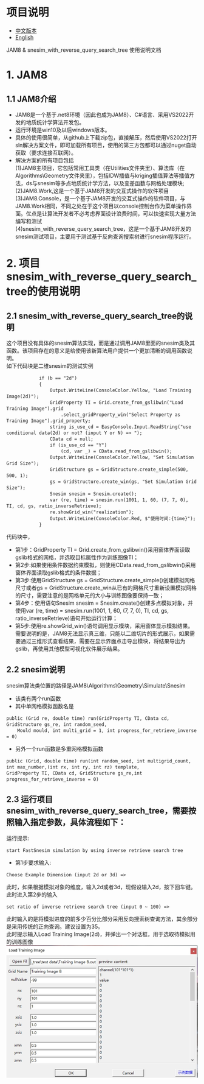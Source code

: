 # 项目说明
- [中文版本](README-zh.md)
- [English](README.md)

JAM8 & snesim_with_reverse_query_search_tree 使用说明文档
# 1. JAM8
## 1.1 JAM8介绍
- JAM8是一个基于.net8环境（因此也成为JAM8）、C#语言、采用VS2022开发的地质统计学算法开发包。
- 运行环境是win10及以后windows版本。
- 具体的使用很简单，从github上下载zip包，直接解压，然后使用VS2022打开sln解决方案文件，即可加载所有项目，使用的第三方包都可以通过nuget自动获取（要求连接互联网）。
- 解决方案的所有项目包括<br>
(1)JAM8主项目，它包括常用工具类（在Utilities文件夹里）、算法库（在Algorithms\Geometry文件夹里），包括IDW插值与kriging插值算法等插值方法，ds与snesim等多点地质统计学方法，以及变差函数与网格处理模块;<br>
(2)JAM8.Work,这是一个基于JAM8开发的交互式操作的软件项目<br>
(3)JAM8.Console，是一个基于JAM8开发的交互式操作的软件项目，与JAM8.Work相同，不同之处在于这个项目以console控制台作为菜单操作界面。优点是让算法开发者不必考虑界面设计浪费时间，可以快速实现大量方法编写和测试<br>
(4)snesim_with_reverse_query_search_tree，这是一个基于JAM8开发的snesim测试项目，主要用于测试基于反向查询搜索树进行snesim程序运行。

# 2. 项目snesim_with_reverse_query_search_tree的使用说明
## 2.1 snesim_with_reverse_query_search_tree的说明
这个项目没有具体的snesim算法实现，而是通过调用JAM8里面的snesim类及其函数。该项目存在的意义是给使用该新算法用户提供一个更加清晰的调用函数说明。<br>
如下代码块是二维snesim的测试实例
```
            if (b == "2d")
            {
                Output.WriteLine(ConsoleColor.Yellow, "Load Training Image(2d)");
                GridProperty TI = Grid.create_from_gslibwin("Load Training Image").grid
                    .select_gridProperty_win("Select Property as Training Image").grid_property;
                string is_use_cd = EasyConsole.Input.ReadString("use conditional data(2d) or not? (input Y or N) => ");
                CData cd = null;
                if (is_use_cd == "Y")
                    (cd, var _) = CData.read_from_gslibwin();
                Output.WriteLine(ConsoleColor.Yellow, "Set Simulation Grid Size");
                GridStructure gs = GridStructure.create_simple(500, 500, 1);
                gs = GridStructure.create_win(gs, "Set Simulation Grid Size");
                Snesim snesim = Snesim.create();
                var (re, time) = snesim.run(1001, 1, 60, (7, 7, 0), TI, cd, gs, ratio_inverseRetrieve);
                re.showGrid_win("realization");
                Output.WriteLine(ConsoleColor.Red, $"使用时间:{time}");
            }
```
代码块中，<br>
- 第1步：GridProperty TI = Grid.create_from_gslibwin()采用窗体界面读取gslib格式的网格，并选取目标属性作为训练图像TI；<br>
- 第2步:如果使用条件数据约束模拟，则使用CData.read_from_gslibwin()采用窗体界面读取gslib格式的条件数据；<br>
- 第3步:使用GridStructure gs = GridStructure.create_simple()创建模拟网格尺寸或者gs = GridStructure.create_win从已有的网格尺寸重新设置模拟网格的尺寸，需要注意的是网格单元的大小与训练图像要保持一致；<br>
- 第4步：使用语句Snesim snesim = Snesim.create()创建多点模拟对象，并使用var (re, time) = snesim.run(1001, 1, 60, (7, 7, 0), TI, cd, gs, ratio_inverseRetrieve)语句开始运行计算；<br>
- 第5步:使用re.showGrid_win()语句调用显示模块，采用窗体显示模拟结果。需要说明的是，JAM8无法显示真三维，只能以二维切片的形式展示，如果需要通过三维形式查看结果，需要在显示界面点击导出模块，将结果导出为gslib，再使用其他模型可视化软件展示结果。<br>

## 2.2 snesim说明<br>
snesim算法类位置的路径是JAM8\Algorithms\Geometry\Simulate\Snesim<br>
- 该类有两个run函数<br>
- 其中单网格模拟函数名是
```
public (Grid re, double time) run(GridProperty TI, CData cd, GridStructure gs_re, int random_seed,
    Mould mould, int multi_grid = 1, int progress_for_retrieve_inverse = 0)
```
- 另外一个run函数是多重网格模拟函数
```
public (Grid, double time) run(int random_seed, int multigrid_count, int max_number,(int rx, int ry, int rz) template, 
GridProperty TI, CData cd, GridStructure gs_re,int progress_for_retrieve_inverse = 0)
```
## 2.3 运行项目snesim_with_reverse_query_search_tree，需要按照输入指定参数，具体流程如下：<br>
运行提示:
```
start FastSnesim simulation by using inverse retrieve search tree
```
- 第1步要求输入: 
```
Choose Example Dimension (input 2d or 3d) =>
```
此时，如果根据模拟对象的维度，输入2d或者3d，现假设输入2d，按下回车键。<br>
此时进入第2步的输入
```
set ratio of inverse retrieve search tree (input 0 ~ 100) =>
```
此时输入的是将模拟进度的前多少百分比部分采用反向搜索树查询方法，其余部分是采用传统的正向查询。建议设置为35。<br>
此时提示输入Load Training Image(2d)，并弹出一个对话框，用于选取待模拟用的训练图像
![select training image](/images/select_training_image_2d.jpg)


